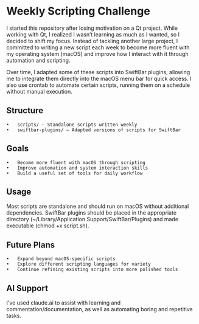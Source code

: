 # Weekly Scripting Challenge

I started this repository after losing motivation on a Qt project. While working with Qt, I realized I wasn’t learning as much as I wanted, so I decided to shift my focus. 
Instead of tackling another large project, I committed to writing a new script each week to become more fluent with my operating system (macOS) and improve how I interact with it through automation and scripting.

Over time, I adapted some of these scripts into SwiftBar plugins, allowing me to integrate them directly into the macOS menu bar for quick access.
I also use crontab to automate certain scripts, running them on a schedule without manual execution.

## Structure
	•	scripts/ – Standalone scripts written weekly
	•	swiftbar-plugins/ – Adapted versions of scripts for SwiftBar

## Goals
	•	Become more fluent with macOS through scripting
	•	Improve automation and system interaction skills
	•	Build a useful set of tools for daily workflow

## Usage

Most scripts are standalone and should run on macOS without additional dependencies. 
SwiftBar plugins should be placed in the appropriate directory (~/Library/Application Support/SwiftBar/Plugins) and made executable (chmod +x script.sh).

## Future Plans
	•	Expand beyond macOS-specific scripts
	•	Explore different scripting languages for variety
	•	Continue refining existing scripts into more polished tools

## AI Support
  I've used claude.ai to assist with learning and commentation/documentation, as well as automating boring and repetitive tasks.
